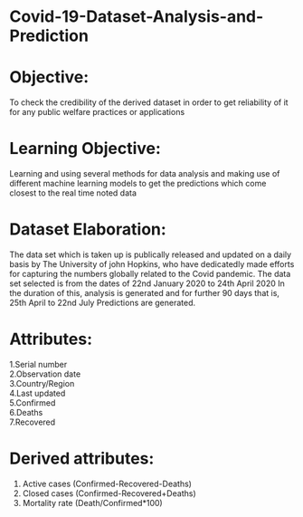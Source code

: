 # Covid-19-Dataset-Analysis-and-Prediction
# Objective:
To check the credibility of the derived dataset in order to get reliability of it 
for any public welfare practices or applications

# Learning Objective: 
Learning and using several methods for data analysis and 
making use of different machine learning models to get the predictions which come 
closest to the real time noted data
# Dataset Elaboration: 
The data set which is taken up is publically released and 
updated on a daily basis by The University of john Hopkins, who have dedicatedly made 
efforts for capturing the numbers globally related to the Covid pandemic.
The data set selected is from the dates of 22nd January 2020 to 24th April 2020
In the duration of this, analysis is generated and for further 90 days that is,
25th April to 22nd July Predictions are generated.
# Attributes: 
1.Serial number<br>
2.Observation date <br>
3.Country/Region<br>
4.Last updated<br>
5.Confirmed<br>
6.Deaths<br>
7.Recovered<br>
# Derived attributes: 
1. Active cases (Confirmed-Recovered-Deaths) <br>
 2. Closed cases (Confirmed-Recovered+Deaths)<br>
3. Mortality rate (Death/Confirmed*100)<br>
